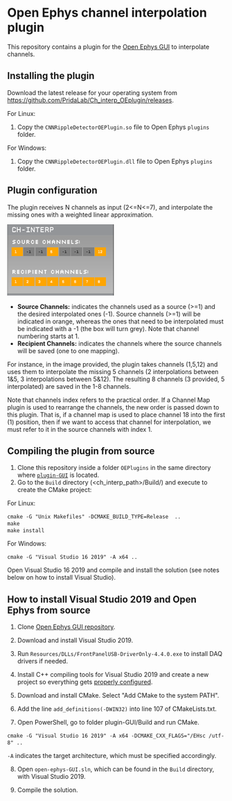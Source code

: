 # Open Ephys channel interpolation plugin

This repository contains a plugin for the [Open Ephys GUI](https://github.com/open-ephys/plugin-GUI) to interpolate channels.

## Installing the plugin

Download the latest release for your operating system from https://github.com/PridaLab/Ch_interp_OEplugin/releases.

For Linux:
1. Copy the `CNNRippleDetectorOEPlugin.so` file to Open Ephys `plugins` folder.

For Windows:
1. Copy the `CNNRippleDetectorOEPlugin.dll` file to Open Ephys `plugins` folder.

## Plugin configuration
The plugin receives N channels as input (2<=N<=7), and interpolate the missing ones with a weighted linear approximation.

![CNN-ripple](ch-interp-plugin.png)
- **Source Channels:** indicates the channels used as a source (>=1) and the desired interpolated ones (-1). Source channels (>=1) will be indicated in orange, whereas the ones that need to be interpolated must be indicated with a -1 (the box will turn grey). Note that channel numbering starts at 1. 
- **Recipient Channels:** indicates the channels where the source channels will be saved (one to one mapping). 

For instance, in the image provided, the plugin takes channels (1,5,12) and uses them to interpolate the missing 5 channels (2 interpolations between 1&5, 3 interpolations between 5&12). The resulting 8 channels (3 provided, 5 interpolated) are saved in the 1-8 channels. 

Note that channels index refers to the practical order. If a Channel Map plugin is used to rearrange the channels, the new order is passed down to this plugin. That is, if a channel map is used to place channel 18 into the first (1) position, then if we want to access that channel for interpolation, we must refer to it in the source channels with index 1. 

## Compiling the plugin from source

1. Clone this repository inside a folder `OEPlugins` in the same directory where [`plugin-GUI`](https://github.com/open-ephys/plugin-GUI) is located.
3. Go to the `Build` directory (<ch_interp_path>/Build/) and execute to create the CMake project:

For Linux:
```
cmake -G "Unix Makefiles" -DCMAKE_BUILD_TYPE=Release  ..
make
make install
```

For Windows:
```
cmake -G "Visual Studio 16 2019" -A x64 ..
```
Open Visual Studio 16 2019 and compile and install the solution (see notes below on how to install Visual Studio).

## How to install Visual Studio 2019 and Open Ephys from source
1. Clone [Open Ephys GUI repository](https://github.com/open-ephys/plugin-GUI).

2. Download and install Visual Studio 2019.

3. Run `Resources/DLLs/FrontPanelUSB-DriverOnly-4.4.0.exe` to install DAQ drivers if needed.

4. Install C++ compiling tools for Visual Studio 2019 and create a new project so everything gets [properly configured](https://stackoverflow.com/questions/31619296/cmake-does-not-find-visual-c-compiler).

5. Download and install CMake. Select "Add CMake to the system PATH".

6. Add the line `add_definitions(-DWIN32)` into line 107 of CMakeLists.txt.

7. Open PowerShell, go to folder plugin-GUI/Build and run CMake. 

```
cmake -G "Visual Studio 16 2019" -A x64 -DCMAKE_CXX_FLAGS="/EHsc /utf-8" ..
```

`-A` indicates the target architecture, which must be specified accordingly.

8. Open `open-ephys-GUI.sln`, which can be found in the `Build` directory, with Visual Studio 2019.

9. Compile the solution.
